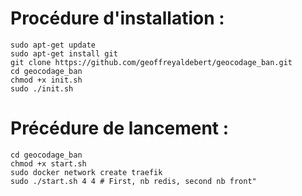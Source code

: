 # Procédure d'installation :

```
sudo apt-get update
sudo apt-get install git
git clone https://github.com/geoffreyaldebert/geocodage_ban.git
cd geocodage_ban
chmod +x init.sh
sudo ./init.sh
```

# Précédure de lancement :

```
cd geocodage_ban
chmod +x start.sh
sudo docker network create traefik
sudo ./start.sh 4 4 # First, nb redis, second nb front"
```
